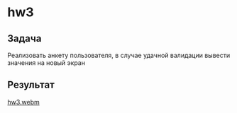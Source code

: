 # hw3


## Задача
Реализовать анкету пользователя, в случае удачной валидации вывести значения на новый экран

## Результат
[hw3.webm](https://user-images.githubusercontent.com/101862863/228264495-3eef52ef-7dd6-44d8-a28f-b3839ced21e3.webm)
